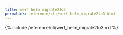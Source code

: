 ```yaml
---
title: werf helm migrate2to3
permalink: reference/cli/werf_helm_migrate2to3.html
---
```


{% include /reference/cli/werf_helm_migrate2to3.md %}

